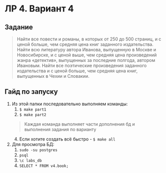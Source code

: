 # ЛР 4. Вариант 4

## Задание

> Найти все повести и романы, в которых от 250 до 500 страниц, и с ценой больше,
> чем средняя цена книг заданного издательства. Найти всю литературу автора
> Иванова, выпущенную в Москве и Новосибирске, и с ценой выше, чем средняя
> цена произведений жанра «детектив», выпущенных за последние полгода,
> автором Ивановым. Найти все поэтические произведения заданного издательства
> и с ценой больше, чем средняя цена книг, выпущенных в Чехии и Словакии.

## Гайд по запуску

1. Из этой папки последовательно выполняем команды:  
    1. ``` $ make part1 ```
    2. ``` $ make part2 ```
    > Каждая команда выполняет части дополнения бд
    > и выполнения задания по варианту
    4. Если хотите создать всё быстро - ``` $ make all ```
2. Для просмотра БД:
    1. ``` sudo -su postgres ```
    2. ``` psql ```
    3. ``` \c labs_db ```
    4. ``` SELECT * FROM v4.book; ```

